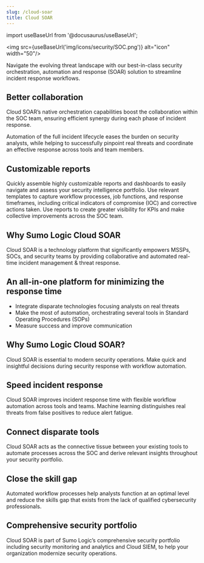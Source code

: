 ```yaml
---
slug: /cloud-soar
title: Cloud SOAR
---
```


<head>
  <meta name="robots" content="noindex" />
</head>

import useBaseUrl from '@docusaurus/useBaseUrl';

<img src={useBaseUrl('img/icons/security/SOC.png')} alt="icon" width="50"/>

Navigate the evolving threat landscape with our best-in-class security orchestration, automation and response (SOAR) solution to streamline incident response workflows.

## Better collaboration
Cloud SOAR’s native orchestration capabilities boost the collaboration within the SOC team, ensuring efficient synergy during each phase of incident response.

Automation of the full incident lifecycle eases the burden on security analysts, while helping to successfully pinpoint real threats and coordinate an effective response across tools and team members.

## Customizable reports
Quickly assemble highly customizable reports and dashboards to easily navigate and assess your security intelligence portfolio. Use relevant templates to capture workflow processes, job functions, and response timeframes, including critical indicators of compromise (IOC) and corrective actions taken. Use reports to create greater visibility for KPIs and make collective improvements across the SOC team.

## Why Sumo Logic Cloud SOAR
Cloud SOAR is a technology platform that significantly empowers MSSPs, SOCs, and security teams by providing collaborative and automated real-time incident management & threat response.

## An all-in-one platform for minimizing the response time
* Integrate disparate technologies focusing analysts on real threats
* Make the most of automation, orchestrating several tools in Standard Operating Procedures (SOPs)
* Measure success and improve communication


## Why Sumo Logic Cloud SOAR?
Cloud SOAR is essential to modern security operations. Make quick and insightful decisions during security response with workflow automation.

## Speed incident response
Cloud SOAR improves incident response time with flexible workflow automation across tools and teams. Machine learning distinguishes real threats from false positives to reduce alert fatigue.

## Connect disparate tools
Cloud SOAR acts as the connective tissue between your existing tools to automate processes across the SOC and derive relevant insights throughout your security portfolio.

## Close the skill gap
Automated workflow processes help analysts function at an optimal level and reduce the skills gap that exists from the lack of qualified cybersecurity professionals.

## Comprehensive security portfolio
Cloud SOAR is part of Sumo Logic’s comprehensive security portfolio including security monitoring and analytics and Cloud SIEM, to help your organization modernize security operations.
